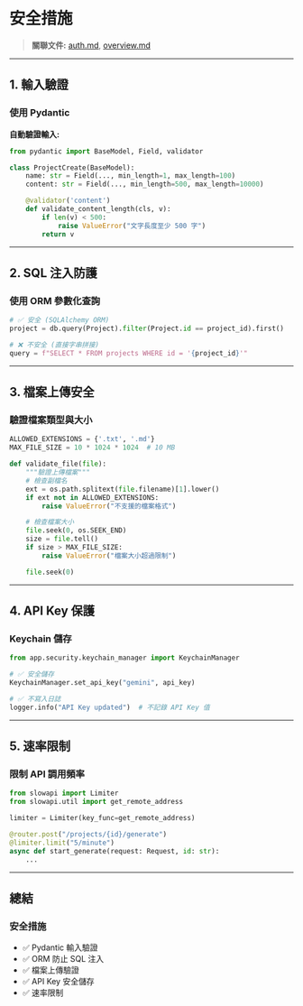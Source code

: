 # 安全措施

> **關聯文件:** [auth.md](./auth.md), [overview.md](./overview.md)

---

## 1. 輸入驗證

### 使用 Pydantic

**自動驗證輸入:**

```python
from pydantic import BaseModel, Field, validator

class ProjectCreate(BaseModel):
    name: str = Field(..., min_length=1, max_length=100)
    content: str = Field(..., min_length=500, max_length=10000)

    @validator('content')
    def validate_content_length(cls, v):
        if len(v) < 500:
            raise ValueError("文字長度至少 500 字")
        return v
```

---

## 2. SQL 注入防護

### 使用 ORM 參數化查詢

```python
# ✅ 安全 (SQLAlchemy ORM)
project = db.query(Project).filter(Project.id == project_id).first()

# ❌ 不安全 (直接字串拼接)
query = f"SELECT * FROM projects WHERE id = '{project_id}'"
```

---

## 3. 檔案上傳安全

### 驗證檔案類型與大小

```python
ALLOWED_EXTENSIONS = {'.txt', '.md'}
MAX_FILE_SIZE = 10 * 1024 * 1024  # 10 MB

def validate_file(file):
    """驗證上傳檔案"""
    # 檢查副檔名
    ext = os.path.splitext(file.filename)[1].lower()
    if ext not in ALLOWED_EXTENSIONS:
        raise ValueError("不支援的檔案格式")

    # 檢查檔案大小
    file.seek(0, os.SEEK_END)
    size = file.tell()
    if size > MAX_FILE_SIZE:
        raise ValueError("檔案大小超過限制")

    file.seek(0)
```

---

## 4. API Key 保護

### Keychain 儲存

```python
from app.security.keychain_manager import KeychainManager

# ✅ 安全儲存
KeychainManager.set_api_key("gemini", api_key)

# ✅ 不寫入日誌
logger.info("API Key updated")  # 不記錄 API Key 值
```

---

## 5. 速率限制

### 限制 API 調用頻率

```python
from slowapi import Limiter
from slowapi.util import get_remote_address

limiter = Limiter(key_func=get_remote_address)

@router.post("/projects/{id}/generate")
@limiter.limit("5/minute")
async def start_generate(request: Request, id: str):
    ...
```

---

## 總結

### 安全措施
- ✅ Pydantic 輸入驗證
- ✅ ORM 防止 SQL 注入
- ✅ 檔案上傳驗證
- ✅ API Key 安全儲存
- ✅ 速率限制
